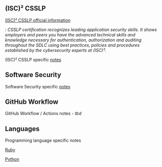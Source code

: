 ## (ISC)² CSSLP

[(ISC)² CSSLP official information](https://www.isc2.org/Certifications/CSSLP)

: _CSSLP certification recognizes leading application security skills. It shows employers and peers you have the advanced technical skills and knowledge necessary for authentication, authorization and auditing throughout the SDLC using best practices, policies and procedures established by the cybersecurity experts at (ISC)²._

(ISC)² CSSLP specific [notes](certification/isc2.md)

## Software Security

Software Security specific [notes](security/security.md)

## GitHub Workflow

GitHub Workflow / Actions notes - _tbd_

## Languages

Programming language specific notes

[Ruby](language/ruby.md)

[Python](language/python.md)



